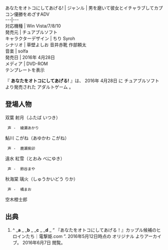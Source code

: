 あなたをオトコにしてあげる!  |  ジャンル  |  男を磨いて彼女とイチャラブしてカプコン優勝をめざすADV   
---|---  
対応機種  |  Win Vista/7/8/10   
発売元  |  チュアブルソフト   
キャラクターデザイン  |  ちり  Syroh   
シナリオ  |  草壁よしお  音井赤靴  作部頼太   
音楽  |  solfa   
発売日  |  2016年  4月28日   
メディア  |  DVD-ROM   
テンプレートを表示  
  
『 **あなたをオトコにしてあげる!** 』は、  2016年  4月28日  に  チュアブルソフト  より発売された  アダルトゲーム  。

##  登場人物  

双葉 射月（ふたば いつき）

     声 -  綾瀬あかり   

鮎川 こがね（あゆかわ こがね）

     声 -  鹿瀬紫卯   

遠水 紅雪（とおみ べにゆき）

     声 -  鈴谷まや   

秋海棠 璃火（しゅうかいどう りか）

     声 -  橘まお   

空木橙士郎

##  出典  

  1. ^  _**a** _ _**b** _ _**c** _ _**d** _ “  『あなたをオトコにしてあげる！』カップル候補のヒロインたち｜電撃姫.com  ”. 2016年5月12日時点の  オリジナル  よりアーカイブ。  2016年6月7日  閲覧。 

